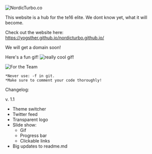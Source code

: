 ![NordicTurbo.co](http://i.imgur.com/oW4b4mv.png)

This website is a hub for the te16 elite.
We dont know yet, what it will become.

Check out the website here: https://yogsther.github.io/nordicturbo.github.io/

We will get a domain soon!

Here's a fun gif!
![really cool gif!](https://i.imgur.com/u11mBOs.gif)

![For the Team](http://i.imgur.com/oOXx5LB.png)
	
    *Never use: -f in git.
    *Make sure to comment your code thoroughly!
    
    
Changelog:

v. 1.1
- Theme switcher
- Twitter feed
- Transparent logo
- Slide show:
    * Gif
    * Progress bar
    * Clickable links
- Big updates to readme.md
    
    